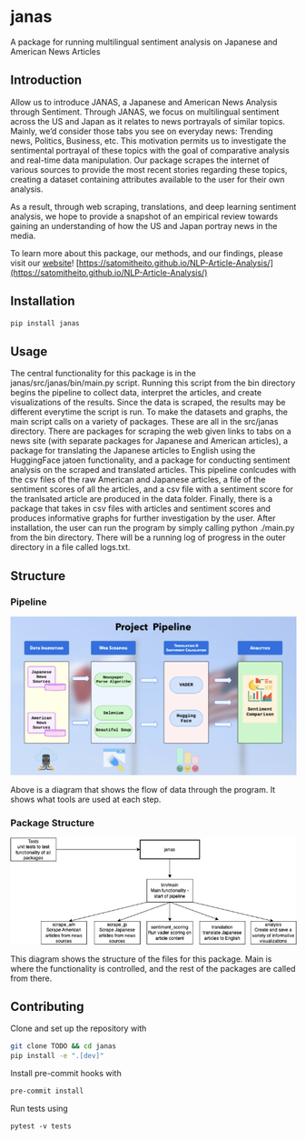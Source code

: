 # janas

A package for running multilingual sentiment analysis on Japanese and American News Articles

## Introduction

Allow us to introduce JANAS, a Japanese and American News Analysis through Sentiment. Through JANAS, we focus on multilingual sentiment across the US and Japan as it relates to news portrayals of similar topics. Mainly, we’d consider those tabs you see on everyday news: Trending news, Politics, Business, etc. This motivation permits us to investigate the sentimental portrayal of these topics with the goal of comparative analysis and real-time data manipulation. Our package scrapes the internet of various sources to provide the most recent stories regarding these topics, creating a dataset containing attributes available to the user for their own analysis. 

As a result, through web scraping, translations, and deep learning sentiment analysis, we hope to provide a snapshot of an empirical review towards gaining an understanding of how the US and Japan portray news in the media. 

To learn more about this package, our methods, and our findings, please visit our [website](https://satomitheito.github.io/NLP-Article-Analysis/)!
[https://satomitheito.github.io/NLP-Article-Analysis/](https://satomitheito.github.io/NLP-Article-Analysis/)


## Installation

```bash
pip install janas
```

## Usage

The central functionality for this package is in the janas/src/janas/bin/main.py script. Running this script from the bin directory begins the pipeline to collect data, interpret the articles, and create visualizations of the results. Since the data is scraped, the results may be different everytime the script is run. To make the datasets and graphs, the main script calls on a variety of packages. These are all in the src/janas directory. There are packages for scraping the web given links to tabs on a news site (with separate packages for Japanese and American articles), a package for translating the Japanese articles to English using the HuggingFace jatoen functionality, and a package for conducting sentiment analysis on the scraped and translated articles. This pipeline conlcudes with the csv files of the raw American and Japanese articles, a file of the sentiment scores of all the articles, and a csv file with a sentiment score for the tranlsated article are produced in the data folder. Finally, there is a package that takes in csv files with articles and sentiment scores and produces informative graphs for further investigation by the user. After installation, the user can run the program by simply calling python ./main.py from the bin directory. There will be a running log of progress in the outer directory in a file called logs.txt.

## Structure

### Pipeline

![Diagram For Data Pipeline](img/pipeline.png)

Above is a diagram that shows the flow of data through the program. It shows what tools are used at each step.

### Package Structure

![Diagram For Package Structure](img/drawing.png)

This diagram shows the structure of the files for this package. Main is where the functionality is controlled, and the rest of the packages are called from there.


## Contributing

Clone and set up the repository with

```bash
git clone TODO && cd janas
pip install -e ".[dev]"
```

Install pre-commit hooks with

```bash
pre-commit install
```

Run tests using

```
pytest -v tests
```

